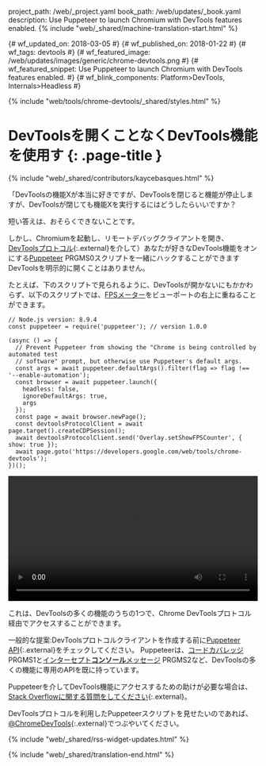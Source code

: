 project_path: /web/_project.yaml
book_path: /web/updates/_book.yaml
description: Use Puppeteer to launch Chromium with DevTools features enabled.
{% include "web/_shared/machine-translation-start.html" %}

{# wf_updated_on: 2018-03-05 #}
{# wf_published_on: 2018-01-22 #}
{# wf_tags: devtools #}
{# wf_featured_image: /web/updates/images/generic/chrome-devtools.png #}
{# wf_featured_snippet: Use Puppeteer to launch Chromium with DevTools features enabled. #}
{# wf_blink_components: Platform>DevTools, Internals>Headless #}

{% include "web/tools/chrome-devtools/_shared/styles.html" %}

# DevToolsを開くことなくDevTools機能を使用す {: .page-title }

{% include "web/_shared/contributors/kaycebasques.html" %}

「DevToolsの機能Xが本当に好きですが、DevToolsを閉じると機能が停止しますが、DevToolsが閉じても機能Xを実行するにはどうしたらいいですか？

短い答えは、おそらくできないことです。

しかし、Chromiumを起動し、リモートデバッグクライアントを開き、[DevToolsプロトコル][puppeteer]{:.external}を介して）あなたが好きなDevTools機能をオンにする[Puppeteer][CDP] PRGMS0スクリプトを一緒にハックすることができますDevToolsを明示的に開くことはありません。

[puppeteer]: https://github.com/GoogleChrome/puppeteer
[CDP]: https://chromedevtools.github.io/devtools-protocol/

たとえば、下のスクリプトで見られるように、DevToolsが開かないにもかかわらず、以下のスクリプトでは、[FPSメーター][FPS]をビューポートの右上に重ねることができます。

[FPS]: /web/tools/chrome-devtools/evaluate-performance/reference#fps-meter

    // Node.js version: 8.9.4
    const puppeteer = require('puppeteer'); // version 1.0.0

    (async () => {
      // Prevent Puppeteer from showing the "Chrome is being controlled by automated test
      // software" prompt, but otherwise use Puppeteer's default args.
      const args = await puppeteer.defaultArgs().filter(flag => flag !== '--enable-automation');
      const browser = await puppeteer.launch({
        headless: false,
        ignoreDefaultArgs: true,
        args
      });
      const page = await browser.newPage();
      const devtoolsProtocolClient = await page.target().createCDPSession();
      await devtoolsProtocolClient.send('Overlay.setShowFPSCounter', { show: true });
      await page.goto('https://developers.google.com/web/tools/chrome-devtools');
    })();

<style>  video { width: 100%; } </style>

<video controls>  <source src="https://storage.googleapis.com/webfundamentals-assets/updates/2018/01/devtools.mp4"> </video>

これは、DevToolsの多くの機能のうちの1つで、Chrome DevToolsプロトコル経由でアクセスすることができます。

一般的な提案:DevToolsプロトコルクライアントを作成する前に[Puppeteer API][API]{:.external}をチェックしてください。 Puppeteerは、[コードカバレッジ][coverage] PRGMS1と[インターセプト**コンソール**メッセージ][console] PRGMS2など、DevToolsの多くの機能に専用のAPIを既に持っています。

[API]: https://github.com/GoogleChrome/puppeteer/blob/master/docs/api.md
[coverage]: https://github.com/GoogleChrome/puppeteer/blob/master/docs/api.md#class-coverage
[console]: https://github.com/GoogleChrome/puppeteer/blob/master/docs/api.md#event-console

Puppeteerを介してDevTools機能にアクセスするための助けが必要な場合は、[Stack Overflowに関する質問をしてください][SO]{:.external}。

DevToolsプロトコルを利用したPuppeteerスクリプトを見せたいのであれば、[@ChromeDevTools][twitter]{:.external}でつぶやいてください。

[SO]: https://stackoverflow.com/questions/ask?tags=google-chrome-devtools,puppeteer
[twitter]: https://twitter.com/chromedevtools

{% include "web/_shared/rss-widget-updates.html" %}

{% include "web/_shared/translation-end.html" %}